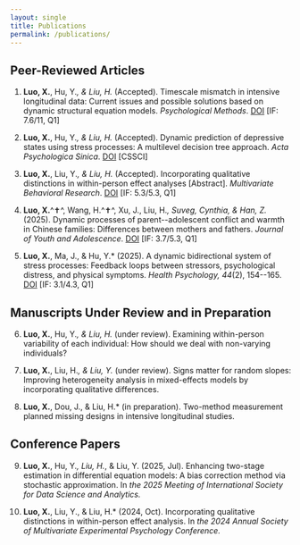 ```yaml
---
layout: single
title: Publications
permalink: /publications/ 
---
```


## Peer-Reviewed Articles

1. **Luo, X.**, Hu, Y.*, & Liu, H.* (Accepted). Timescale mismatch in intensive longitudinal data: Current issues and possible solutions based on dynamic structural equation models. *Psychological Methods*. [DOI](https://doi.org/10.xxxx/xxxxxx) \[IF: 7.6/11, Q1\]

2. **Luo, X.**, Hu, Y.*, & Liu, H.* (Accepted). Dynamic prediction of depressive states using stress processes: A multilevel decision tree approach. *Acta Psychologica Sinica*. [DOI](https://doi.org/10.xxxx/xxxxxx) \[CSSCI\]

3. **Luo, X.**, Liu, Y.*, & Liu, H.* (Accepted). Incorporating qualitative distinctions in within-person effect analyses [Abstract]. *Multivariate Behavioral Research*. [DOI](https://doi.org/10.xxxx/xxxxxx) \[IF: 5.3/5.3, Q1\]

4. **Luo, X.**^✝^, Wang, H.^✝^, Xu, J., Liu, H.*, Suveg, Cynthia, & Han, Z.* (2025). Dynamic processes of parent--adolescent conflict and warmth in Chinese families: Differences between mothers and fathers. *Journal of Youth and Adolescence*. [DOI](https://doi.org/10.1007/s10964-025-02160-5) \[IF: 3.7/5.3, Q1\]

5. **Luo, X.**, Ma, J., & Hu, Y.* (2025). A dynamic bidirectional system of stress processes: Feedback loops between stressors, psychological distress, and physical symptoms. *Health Psychology, 44*(2), 154--165. [DOI](https://psycnet.apa.org/record/2025-30514-001?doi=1) \[IF: 3.1/4.3, Q1\]

## Manuscripts Under Review and in Preparation

6. **Luo, X.**, Hu, Y.*, & Liu, H.* (under review). Examining within-person variability of each individual: How should we deal with non-varying individuals?

7. **Luo, X.**, Liu, H.*, & Liu, Y.* (under review). Signs matter for random slopes: Improving heterogeneity analysis in mixed-effects models by incorporating qualitative differences.

8. **Luo, X.**, Dou, J., & Liu, H.* (in preparation). Two-method measurement planned missing designs in intensive longitudinal studies.

## Conference Papers

9. **Luo, X.**, Hu, Y.*, Liu, H.*, & Liu, Y. (2025, Jul). Enhancing two-stage estimation in differential equation models: A bias correction method via stochastic approximation. In *the 2025 Meeting of International Society for Data Science and Analytics.*

10. **Luo, X.**, Liu, Y., & Liu, H.* (2024, Oct). Incorporating qualitative distinctions in within-person effect analysis. In *the 2024 Annual Society of Multivariate Experimental Psychology Conference.*